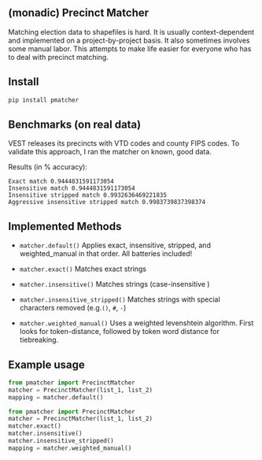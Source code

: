 ## (monadic) Precinct Matcher
Matching election data to shapefiles is hard.
It is usually context-dependent and implemented on a project-by-project basis.
It also sometimes involves some manual labor.
This attempts to make life easier for everyone who has to deal with precinct matching.

## Install

``` bash
pip install pmatcher
```
## Benchmarks (on real data)
VEST releases its precincts with VTD codes and county FIPS codes.
To validate this approach, I ran the matcher on known, good data.

Results (in % accuracy):
``` 
Exact match 0.9444831591173054
Insensitive match 0.9444831591173054
Insensitive stripped match 0.9932636469221835
Aggressive insensitive stripped match 0.9983739837398374
```

## Implemented Methods
- `matcher.default()`
Applies exact, insensitive, stripped, and weighted_manual in that order.
All batteries included!

- `matcher.exact()`
Matches exact strings

- `matcher.insensitive()`
Matches strings (case-insensitive )

- `matcher.insensitive_stripped()`
Matches strings with special characters removed (e.g.`()`, `#`, `-`)

- `matcher.weighted_manual()`
Uses a weighted levenshtein algorithm.
First looks for token-distance, followed by token word distance for tiebreaking.

## Example usage

``` python
from pmatcher import PrecinctMatcher
matcher = PrecinctMatcher(list_1, list_2)
mapping = matcher.default()
```

``` python
from pmatcher import PrecinctMatcher
matcher = PrecinctMatcher(list_1, list_2)
matcher.exact()
matcher.insensitive()
matcher.insensitive_stripped()
mapping = matcher.weighted_manual()
```

